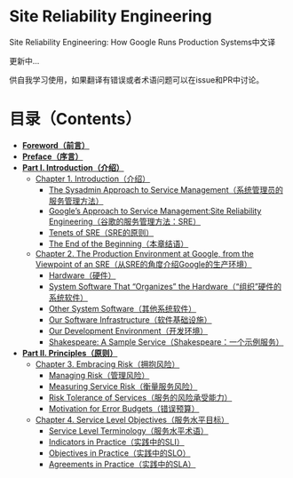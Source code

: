 # Site Reliability Engineering

Site Reliability Engineering: How Google Runs Production Systems中文译

更新中...

供自我学习使用，如果翻译有错误或者术语问题可以在issue和PR中讨论。

# **目录（Contents）**

* **[Foreword（前言）](./src/foreword.md)**
* **[Preface（序言）](./src/preface.md)**
* **[Part I. Introduction（介绍）](./src/part-1/introduction.md)**
  * [Chapter 1. Introduction（介绍）](./src/part-1/chapter-01/introduction.md)
    * [The Sysadmin Approach to Service Management（系统管理员的服务管理方法）](./src/part-1/chapter-01/the_sysadmin_approach_to_service_management.md)
    * [Google’s Approach to Service Management:Site Reliability Engineering（谷歌的服务管理方法：SRE）](./src/part-1/chapter-01/google's_approach_to_service_management_site_reliability_engineering.md)
    * [Tenets of SRE（SRE的原则）](./src/part-1/chapter-01/tenets_of_sre.md)
    * [The End of the Beginning（本章结语）](./src/part-1/chapter-01/the_end_of_the_beginning.md)
  * [Chapter 2. The Production Environment at Google, from the Viewpoint of an SRE（从SRE的角度介绍Google的生产环境）](./src/part-1/chapter-02/the_production_environment_at_google_from_the_viewpoint_of_an_sre.md)
    * [Hardware（硬件）](./src/part-1/chapter-02/hardware.md)
    * [System Software That “Organizes” the Hardware（“组织”硬件的系统软件）](./src/part-1/chapter-02/system_software_that_"organizes"_the_hardware.md)
    * [Other System Software（其他系统软件）](./src/part-1/chapter-02/other_system_software.md)
    * [Our Software Infrastructure（软件基础设施）](./src/part-1/chapter-02/our_software_infra.md)
    * [Our Development Environment（开发环境）](./src/part-1/chapter-02/our_development_env.md)
    * [Shakespeare: A Sample Service（Shakespeare：一个示例服务）](./src/part-1/chapter-02/shakespare_a_simple_service.md)
* **[Part II. Principles（原则）](./src/part-2/principles.md)**
  * [Chapter 3. Embracing Risk（拥抱风险）](./src/part-2/chapter-03/embracing_risk.md)
    * [Managing Risk（管理风险）](./src/part-2/chapter-03/managing_risk.md)
    * [Measuring Service Risk（衡量服务风险）](./src/part-2/chapter-03/measuring_service_risk.md)
    * [Risk Tolerance of Services（服务的风险承受能力）](./src/part-2/chapter-03/risk_tolerance_of_services.md)
    * [Motivation for Error Budgets（错误预算）](./src/part-2/chapter-03/motivation_for_error_budgets.md)
  * [Chapter 4. Service Level Objectives（服务水平目标）](./src/part-2/chapter-04/service_level_objectives.md)
    * [Service Level Terminology（服务水平术语）](./src/part-2/chapter-04/service_level_terminology.md)
    * [Indicators in Practice（实践中的SLI）](./src/part-2/chapter-04/indicators_in_practice.md)
    * [Objectives in Practice（实践中的SLO）](./src/part-2/chapter-04/objectives_in_practice.md)
    * [Agreements in Practice（实践中的SLA）](./src/part-2/chapter-04/agreements_in_practice.md)
